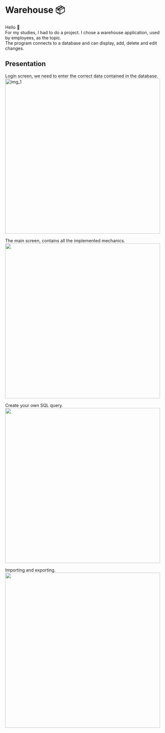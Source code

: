 # Warehouse :package:
Hello :wave:<br>
For my studies, I had to do a project. I chose a warehouse application, used by employees, as the topic.<br>
The program connects to a database and can display, add, delete and edit changes.

## Presentation
Login screen, we need to enter the correct data contained in the database.<br>
<img src="https://cdn.discordapp.com/attachments/887378351633870858/1072923745007710299/image.png" alt="img_1" width="500px"><br>

The main screen, contains all the implemented mechanics.<br>
<img src="https://media.discordapp.net/attachments/887378351633870858/1072923784899735652/image.png" width="500px"><br>

Create your own SQL query.<br>
<img src="https://media.discordapp.net/attachments/887378351633870858/1072924171518087299/image.png" width="500px"><br>

Importing and exporting.<br>
<img src="https://media.discordapp.net/attachments/887378351633870858/1072924304502689802/image.png" width="500px"><br>
